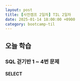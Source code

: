 ```yaml
---
layout: post
title: [사전캠프 2일차] TIL 2일차
date: 2025-01-14 18:00:00 +0900
category: bootcamp-til
---
```


## 오늘 학습
### SQL 걷기반 1 ~ 4번 문제

#### SELECT